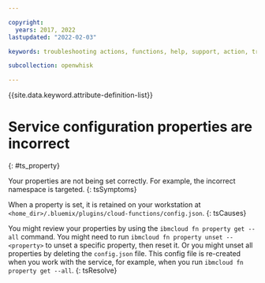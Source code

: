 ```yaml
---

copyright:
  years: 2017, 2022
lastupdated: "2022-02-03"

keywords: troubleshooting actions, functions, help, support, action, troubleshoot, system limits, configuration, api gateway

subcollection: openwhisk

---
```


{{site.data.keyword.attribute-definition-list}}

# Service configuration properties are incorrect
{: #ts_property}

Your properties are not being set correctly. For example, the incorrect namespace is targeted.
{: tsSymptoms}

When a property is set, it is retained on your workstation at `<home_dir>/.bluemix/plugins/cloud-functions/config.json`.
{: tsCauses}

You might review your properties by using the `ibmcloud fn property get --all` command. You might need to run `ibmcloud fn property unset --<property>` to unset a specific property, then reset it. Or you might unset all properties by deleting the `config.json` file. This config file is re-created when you work with the service, for example, when you run `ibmcloud fn property get --all`.
{: tsResolve}

